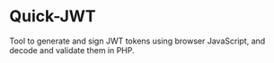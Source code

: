 # Quick-JWT
Tool to generate and sign JWT tokens using browser JavaScript, and decode and validate them in PHP.
